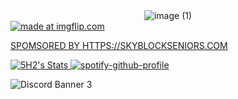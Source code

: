 <div style="text-align:center;">
  <img src="https://github.com/5H2/5H2/assets/97614691/a05dce2e-3047-4e01-ad42-4f5d84c85546" alt="image (1)">
</div>
<a href="https://imgflip.com/i/8p17vo"><img src="https://i.imgflip.com/8p17vo.jpg" title="made at imgflip.com"/>

SPOMSORED BY HTTPS://SKYBLOCKSENIORS.COM

![5H2's Stats](https://github-readme-stats.vercel.app/api?username=5H2&theme=dark&show_icons=true&hide_border=false&count_private=true) [![spotify-github-profile](https://spotify-github-profile.vercel.app/api/view?uid=m0rj4c1isop4yfgquze11741m&cover_image=true&theme=novatorem&show_offline=false&background_color=ffffff&interchange=true&bar_color=000000&bar_color_cover=false)](https://github.com/kittinan/spotify-github-profile)


![Discord Banner 3](https://discordapp.com/api/guilds/1211338608863346838/widget.png?style=banner3)
